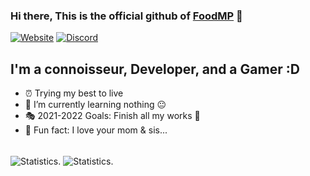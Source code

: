 ### Hi there, This is the official github of [FoodMP][website] 👋 

[![Website](https://img.shields.io/website?label=foodmp.ml&style=for-the-badge&url=http%3A%2F%2Ffoodmp.ml)](http://foodmp.ml)
[![Discord](https://img.shields.io/discord/937109909466652762?label=FoodMP&logo=Discord&logoColor=%235865F2&style=for-the-badge)](https://discord.gg/zk9fzwTvpx)

## I'm a connoisseur, Developer, and a Gamer :D

- ⏰ Trying my best to live
- 🎴 I’m currently learning nothing 😐
- 🎭 2021-2022 Goals: Finish all my works 🙂
- 🎉 Fun fact: I love your mom & sis...

<br />

  <img align="center" src="https://github-readme-stats.vercel.app/api?username=FoodMP&show_icons=true&include_all_commits=true&show_icons=true&title_color=fff&icon_color=f0f0f0&text_color=f0f0f0&bg_color=151b22&hide_border=true" alt="Statistics." />
  <img align="center" src="https://github-readme-stats.vercel.app/api/top-langs/?username=FoodMP&show_icons=true&show_icons=true&title_color=&icon_color=f0f0f0&text_color=f0f0f0&bg_color=151b22&hide_border=true" alt="Statistics." />

<br />

[website]: https://sadgesenpai.ml
